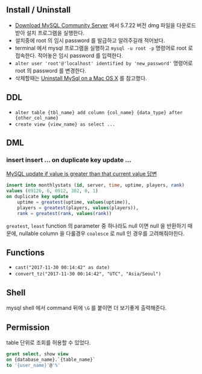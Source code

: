 ## Install / Uninstall

* [Download MySQL Community Server](https://dev.mysql.com/downloads/mysql/) 에서 5.7.22 버전 dmg 파일을 다운로드받아 설치 프로그램을 실행한다.
* 설치중에 root 의 임시 password 를 발급하고 알려주길래 적어놨다.
* terminal 에서 mysql 프로그램을 실행하고 `mysql -u root -p` 명령어로 root 로 접속한다. 적어놓은 임시 password 를 입력한다.
* `alter user 'root'@'localhost' identified by 'new_password'` 명령어로 root 의 password 를 변경한다.
* 삭제할때는 [Uninstall MySql on a Mac OS X](https://community.jaspersoft.com/wiki/uninstall-mysql-mac-os-x) 를 참고했다.

## DDL

* `alter table {tbl_name} add column {col_name} {data_type} after {other_col_name}`
* `create view {view_name} as select ...`

## DML

### insert insert ... on duplicate key update ...

[MySQL update if value is greater than that current value 답변](https://stackoverflow.com/a/10081527)

```sql
insert into monthlystats (id, server, time, uptime, players, rank) 
values (09126, 6, 0912, 302, 0, 1) 
on duplicate key update 
    uptime = greatest(uptime, values(uptime)), 
    players = greatest(players, values(players)),
    rank = greatest(rank, values(rank))
```

`greatest`, `least` function 의 parameter 중 하나라도 null 이면 null 을 반환하기 때문에, nullable column 을 다룰경우 `coalesce` 로 null 인 경우를 고려해줘야한다.

## Functions

* `cast("2017-11-30 00:14:42" as date)`
* `convert_tz("2017-11-30 00:14:42", "UTC", "Asia/Seoul")`

## Shell

mysql shell 에서 command 뒤에 `\G` 를 붙이면 더 보기좋게 출력해준다.

## Permission

table 단위로 조회를 허용할 수 있었다.

```sql
grant select, show view 
on {database_name}.`{table_name}` 
to '{user_name}'@'%'
```

